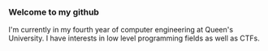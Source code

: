 ### Welcome to my github

I'm currently in my fourth year of computer engineering at Queen's University.
I have interests in low level programming fields as well as CTFs.
